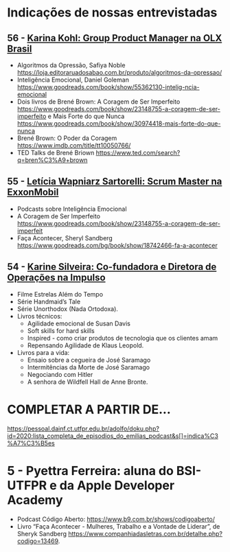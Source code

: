 # Indicações de nossas entrevistadas

## 56 - [Karina Kohl: Group Product Manager na OLX Brasil](https://www.youtube.com/watch?v=Rbe-LEkONNg)


- Algoritmos da Opressão, Safiya Noble https://loja.editoraruadosabao.com.br/produto/algoritmos-da-opressao/
- Inteligência Emocional, Daniel Goleman https://www.goodreads.com/book/show/55362130-intelig-ncia-emocional
- Dois livros de Brené Brown: A Coragem de Ser Imperfeito https://www.goodreads.com/book/show/23148755-a-coragem-de-ser-imperfeito  e Mais Forte do que Nunca https://www.goodreads.com/book/show/30974418-mais-forte-do-que-nunca
- Brené Brown: O Poder da Coragem https://www.imdb.com/title/tt10050766/
- TED Talks de Brené Briown https://www.ted.com/search?q=bren%C3%A9+brown

## 55 - [Letícia Wapniarz Sartorelli: Scrum Master na ExxonMobil](https://www.youtube.com/watch?v=zONqOsB1kzc)

- Podcasts sobre Inteligência Emocional
- A Coragem de Ser Imperfeito https://www.goodreads.com/book/show/23148755-a-coragem-de-ser-imperfeit
- Faça Acontecer, Sheryl Sandberg https://www.goodreads.com/bg/book/show/18742466-fa-a-acontecer

## 54 - [Karine Silveira: Co-fundadora e Diretora de Operações na Impulso](https://www.youtube.com/watch?v=wUIj7jvv7wM)

- Filme Estrelas Além do Tempo
- Série Handmaid’s Tale
- Série Unorthodox (Nada Ortodoxa). 
- Livros técnicos: 
  - Agilidade emocional de Susan Davis 
  - Soft skills for hard skills
  - Inspired - como criar produtos de tecnologia que os clientes amam
  - Repensando Agilidade de Klaus Leopold. 
 - Livros para a vida: 
   - Ensaio sobre a cegueira de José Saramago
   - Intermitências da Morte de José Saramago
   - Negociando com Hitler
   - A senhora de Wildfell Hall de Anne Bronte.

# COMPLETAR A PARTIR DE...

https://pessoal.dainf.ct.utfpr.edu.br/adolfo/doku.php?id=2020:lista_completa_de_episodios_do_emilias_podcast&s[]=indica%C3%A7%C3%B5es

# 5 - Pyettra Ferreira: aluna do BSI-UTFPR e da Apple Developer Academy

- Podcast Código Aberto: https://www.b9.com.br/shows/codigoaberto/
- Livro “Faça Acontecer - Mulheres, Trabalho e a Vontade de Liderar”, de Sheryk Sandberg https://www.companhiadasletras.com.br/detalhe.php?codigo=13469.
